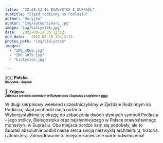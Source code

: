 ```yaml
---
title:  "22.08.13-15 BIAŁYSTOK I SUPRAŚL"
subtitle: "Zjazd rodzinny na Podlasiu"
author: "Maryjka"
avatar: "img/authors/mary.jpg"
image: "img/bialystok.jpg"
date:   2022-08-13 05:12:12
end_date:   2022-08-15 12:12:12
photos_path: "img/bialystok"
images:
  - "IMG_3860.jpg"
  - "IMG_3879.jpg"
  - "bialystok.jpg"

---
```

🇵🇱 **Polska**<br/>
**<sub><sup>Białystok - Supraśl</sup></sub>**<br/>
<br/>
📸 **Zdjęcia**<br/>
<sub><sup>**Zdjęcia z krótkich odwiedzin w Białymstoku i Supraślu znajdziecie <a href="https://photos.app.goo.gl/9JzQe2PbUw4cai5P6">tutaj</a>**</sup></sub>

W długi sierpniowy weekend uczestniczyliśmy w Zjeździe Rodzinnym na Podlasiu, skąd pochodzi moja rodzina.<br/>
Wykorzystaliśmy tę okazję do zobaczenia dwóch słynnych symboli Podlasia - jego stolicy, Białegostoku oraz najsłynniejszego w Polsce prawosławnego monastyru w Supraślu. Oba miejsca bardzo nam się podobały, ale to Supraśl absolutnie podbił nasze serca swoją niezwykłą architekturą, historią i atmosferą. Zdecydowanie to miejsce koniecznie warte odwiedzenia!


